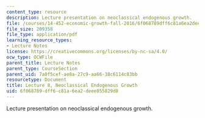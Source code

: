 ```yaml
---
content_type: resource
description: Lecture presentation on neoclassical endogenous growth.
file: /courses/14-452-economic-growth-fall-2016/6f068789dff6c81a6ea2deee055829d8_MIT14_452F16_Lec8.pdf
file_size: 209358
file_type: application/pdf
learning_resource_types:
- Lecture Notes
license: https://creativecommons.org/licenses/by-nc-sa/4.0/
ocw_type: OCWFile
parent_title: Lecture Notes
parent_type: CourseSection
parent_uid: 7a0f5cef-ae8a-27c9-aa66-38c6114c83bb
resourcetype: Document
title: Lecture 8, Neoclassical Endogenous Growth
uid: 6f068789-dff6-c81a-6ea2-deee055829d8
---
```

Lecture presentation on neoclassical endogenous growth.